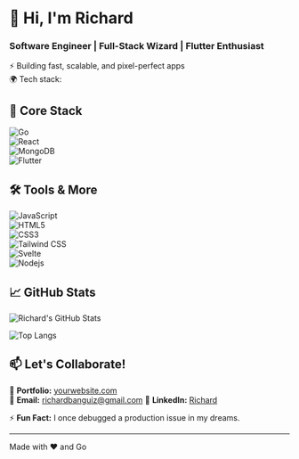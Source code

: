 # 👋 Hi, I'm Richard 
### Software Engineer | Full-Stack Wizard | Flutter Enthusiast  
⚡ Building fast, scalable, and pixel-perfect apps  
🌍 Tech stack:  

## 🚀 Core Stack  
![Go](https://img.shields.io/badge/Go-00ADD8?style=for-the-badge&logo=go&logoColor=white)  
![React](https://img.shields.io/badge/React-20232A?style=for-the-badge&logo=react&logoColor=61DAFB)  
![MongoDB](https://img.shields.io/badge/MongoDB-47A248?style=for-the-badge&logo=mongodb&logoColor=white)  
![Flutter](https://img.shields.io/badge/Flutter-02569B?style=for-the-badge&logo=flutter&logoColor=white)  

## 🛠️ Tools & More  
![JavaScript](https://img.shields.io/badge/JavaScript-F7DF1E?style=for-the-badge&logo=javascript&logoColor=black)  
![HTML5](https://img.shields.io/badge/HTML5-E34F26?style=for-the-badge&logo=html5&logoColor=white)  
![CSS3](https://img.shields.io/badge/CSS3-1572B6?style=for-the-badge&logo=css3&logoColor=white)  
![Tailwind CSS](https://img.shields.io/badge/Tailwind_CSS-38B2AC?style=for-the-badge&logo=tailwind-css&logoColor=white)  
![Svelte](https://img.shields.io/badge/Svelte-FF3E00?style=for-the-badge&logo=svelte&logoColor=white)  
![Nodejs](https://img.shields.io/badge/Node.js-5FA04E?style=for-the-badge&logo=nodedotjs&logoColor=white) 


## 📈 GitHub Stats  
![Richard's GitHub Stats](https://github-readme-stats.vercel.app/api?username=urkiddennn&show_icons=true&theme=radical&hide_border=true)  

![Top Langs](https://github-readme-stats.vercel.app/api/top-langs/?username=urkiddennn&layout=compact&theme=radical&hide_border=true)  

## 📫 Let's Collaborate!  
🔗 **Portfolio:** [yourwebsite.com](https://yourwebsite.com)  
📧 **Email:** richardbanguiz@gmail.com 
💼 **LinkedIn:** [Richard]([https://linkedin.com/in/yourusername](https://www.linkedin.com/in/richard-banguiz-47b57a28a/))  

⚡ **Fun Fact:** I once debugged a production issue in my dreams.  

---

Made with ❤️ and Go
